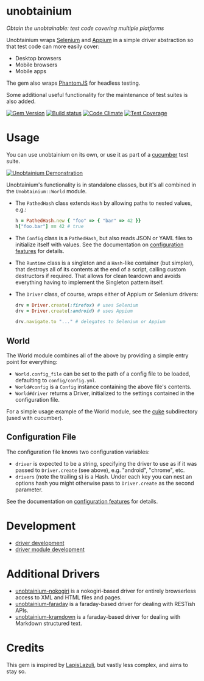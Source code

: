# unobtainium
*Obtain the unobtainable: test code covering multiple platforms*

Unobtainium wraps [Selenium](https://github.com/SeleniumHQ/selenium) and
[Appium](https://github.com/appium/ruby_lib) in a simple driver abstraction
so that test code can more easily cover:

  - Desktop browsers
  - Mobile browsers
  - Mobile apps

The gem also wraps [PhantomJS](http://phantomjs.org/) for headless testing.

Some additional useful functionality for the maintenance of test suites is
also added.

[![Gem Version](https://badge.fury.io/rb/unobtainium.svg)](https://badge.fury.io/rb/unobtainium)
[![Build status](https://travis-ci.org/jfinkhaeuser/unobtainium.svg?branch=master)](https://travis-ci.org/jfinkhaeuser/unobtainium)
[![Code Climate](https://codeclimate.com/github/jfinkhaeuser/unobtainium/badges/gpa.svg)](https://codeclimate.com/github/jfinkhaeuser/unobtainium)
[![Test Coverage](https://codeclimate.com/github/jfinkhaeuser/unobtainium/badges/coverage.svg)](https://codeclimate.com/github/jfinkhaeuser/unobtainium/coverage)

# Usage

You can use unobtainium on its own, or use it as part of a
[cucumber](https://cucumber.io/) test suite.

[![Unobtainium Demonstration](http://img.youtube.com/vi/82pYWG5uTnM/0.jpg)](http://www.youtube.com/watch?v=82pYWG5uTnM)

Unobtainium's functionality is in standalone classes, but it's all combined in
the `Unobtainium::World` module.

- The `PathedHash` class extends `Hash` by allowing paths to nested values, e.g.:

    ```ruby
    h = PathedHash.new { "foo" => { "bar" => 42 }}
    h["foo.bar"] == 42 # true
    ```

- The `Config` class is a `PathedHash`, but also reads JSON or YAML files to
  initialize itself with values. See the documentation on [configuration features](docs/CONFIGURATION.md)
  for details.
- The `Runtime` class is a singleton and a `Hash`-like container (but simpler),
  that destroys all of its contents at the end of a script, calling custom
  destructors if required. That allows for clean teardown and avoids everything
  having to implement the Singleton pattern itself.
- The `Driver` class, of course, wraps either of Appium or Selenium drivers:

    ```ruby
    drv = Driver.create(:firefox) # uses Selenium
    drv = Driver.create(:android) # uses Appium

    drv.navigate.to "..." # delegates to Selenium or Appium
    ```

## World

The World module combines all of the above by providing a simple entry point
for everything:

- `World.config_file` can be set to the path of a config file to be loaded,
  defaulting to `config/config.yml`.
- `World#config` is a `Config` instance containing the above file's contents.
- `World#driver` returns a Driver, initialized to the settings contained in
  the configuration file.

For a simple usage example of the World module, see the [cuke](./cuke)
subdirectory (used with cucumber).

## Configuration File

The configuration file knows two configuration variables:

- `driver` is expected to be a string, specifying the driver to use as if it
  was passed to `Driver.create` (see above), e.g. "android", "chrome", etc.
- `drivers` (note the trailing s) is a Hash. Under each key you can nest an
  options hash you might otherwise pass to `Driver.create` as the second
  parameter.

See the documentation on [configuration features](docs/CONFIGURATION.md) for
details.

# Development

- [driver development](docs/DRIVERS.md)
- [driver module development](docs/DRIVER_MODULES.md)

# Additional Drivers

- [unobtainium-nokogiri](https://github.com/jfinkhaeuser/unobtainium-nokogiri) is
  a nokogiri-based driver for entirely browserless access to XML and HTML files
  and pages.
- [unobtainium-faraday](https://github.com/jfinkhaeuser/unobtainium-faraday) is
  a faraday-based driver for dealing with RESTish APIs.
- [unobtainium-kramdown](https://github.com/jfinkhaeuser/unobtainium-kramdown) is
  a faraday-based driver for dealing with Markdown structured text.

# Credits
This gem is inspired by [LapisLazuli](https://github.com/spriteCloud/lapis-lazuli),
but vastly less complex, and aims to stay so.
